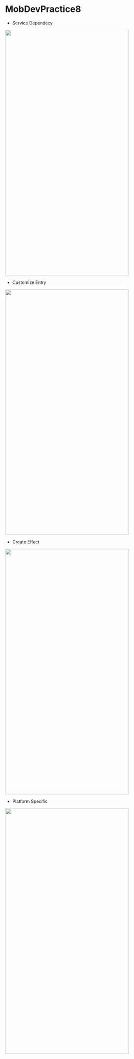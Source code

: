 # MobDevPractice8

- Service Dependecy
<img src="https://user-images.githubusercontent.com/52004258/136491083-7a72973b-c6e5-48a9-b45f-d994832b2211.png" width="400" height="790">

- Customize Entry
<img src="https://user-images.githubusercontent.com/52004258/136491085-bbfc3226-241c-4471-b2bc-3f69e35af1ae.png" width="400" height="790">

- Create Effect
<img src="https://user-images.githubusercontent.com/52004258/136491087-19a7cbe1-2b5f-441b-9a3d-5586e7630a41.png" width="400" height="790">

- Platform Specific
<img src="https://user-images.githubusercontent.com/52004258/136491089-6358c8f6-9969-421f-91ee-008749dd0241.png" width="400" height="790">
